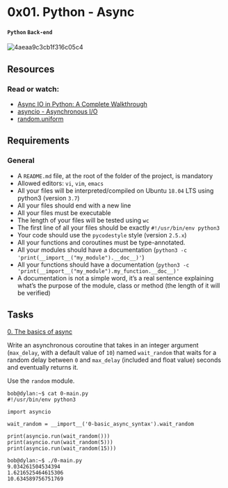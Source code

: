 # 0x01. Python - Async
#### `Python` `Back-end`
![4aeaa9c3cb1f316c05c4](https://github.com/samuelselasi/alx-backend-python/assets/85158665/e038182b-6f42-4e73-8bf8-0d5e5aa49fef)

## Resources
### Read or watch:

* [Async IO in Python: A Complete Walkthrough](https://realpython.com/async-io-python/)
* [asyncio - Asynchronous I/O](https://docs.python.org/3/library/asyncio.html)
* [random.uniform](https://docs.python.org/3/library/random.html#random.uniform)

## Requirements
### General
* A `README.md` file, at the root of the folder of the project, is mandatory
* Allowed editors: `vi`, `vim`, `emacs`
* All your files will be interpreted/compiled on Ubuntu `18.04` LTS using python3 (version `3.7`)
* All your files should end with a new line
* All your files must be executable
* The length of your files will be tested using `wc`
* The first line of all your files should be exactly `#!/usr/bin/env python3`
* Your code should use the `pycodestyle` style (version `2.5.x`)
* All your functions and coroutines must be type-annotated.
* All your modules should have a documentation (`python3 -c 'print(__import__("my_module").__doc__)'`)
* All your functions should have a documentation (`python3 -c 'print(__import__("my_module").my_function.__doc__)'`
* A documentation is not a simple word, it’s a real sentence explaining what’s the purpose of the module, class or method (the length of it will be verified)

## Tasks

[0. The basics of async](./0-basic_async_syntax.py)

Write an asynchronous coroutine that takes in an integer argument (`max_delay`, with a default value of `10`) named `wait_random` that waits for a random delay between `0` and `max_delay` (included and float value) seconds and eventually returns it.

Use the `random` module.
```
bob@dylan:~$ cat 0-main.py
#!/usr/bin/env python3

import asyncio

wait_random = __import__('0-basic_async_syntax').wait_random

print(asyncio.run(wait_random()))
print(asyncio.run(wait_random(5)))
print(asyncio.run(wait_random(15)))

bob@dylan:~$ ./0-main.py
9.034261504534394
1.6216525464615306
10.634589756751769
```
